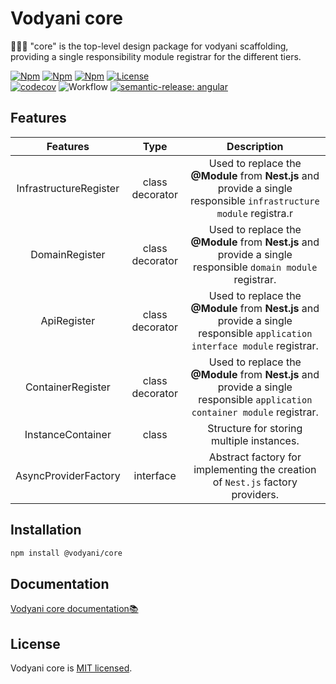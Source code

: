 # Vodyani core

👩🏻‍🚀 "core" is the top-level design package for vodyani scaffolding, providing a single responsibility module registrar for the different tiers.

[![Npm](https://img.shields.io/npm/v/@vodyani/core/latest.svg)](https://www.npmjs.com/package/@vodyani/core)
[![Npm](https://img.shields.io/npm/v/@vodyani/core/beta.svg)](https://www.npmjs.com/package/@vodyani/core)
[![Npm](https://img.shields.io/npm/dm/@vodyani/core)](https://www.npmjs.com/package/@vodyani/core)
[![License](https://img.shields.io/github/license/vodyani/core)](LICENSE)
<br>
[![codecov](https://codecov.io/gh/vodyani/core/branch/main/graph/badge.svg?token=YHBHSZH5PB)](https://codecov.io/gh/vodyani/core)
![Workflow](https://github.com/vodyani/core/actions/workflows/release.yml/badge.svg)
[![semantic-release: angular](https://img.shields.io/badge/semantic--release-angular-e10079?logo=semantic-release)](https://github.com/semantic-release/semantic-release)

## Features

|Features|Type|Description|
|:-:|:-:|:-:|
|InfrastructureRegister|class decorator|Used to replace  the **@Module** from **Nest.js** and provide a single responsible `infrastructure module` registra.r|
|DomainRegister|class decorator|Used to replace  the **@Module** from **Nest.js** and provide a single responsible `domain module` registrar.|
|ApiRegister|class decorator|Used to replace  the **@Module** from **Nest.js** and provide a single responsible `application interface module` registrar.|
|ContainerRegister|class decorator|Used to replace  the **@Module** from **Nest.js** and provide a single responsible `application container module` registrar.|
|InstanceContainer|class|Structure for storing multiple instances.|
|AsyncProviderFactory|interface|Abstract factory for implementing the creation of `Nest.js` factory providers.|

## Installation

```bash
npm install @vodyani/core
```

## Documentation
[Vodyani core documentation📚](https://vodyani.vercel.app/docs/advanced/core)

## License

Vodyani core is [MIT licensed](LICENSE).
